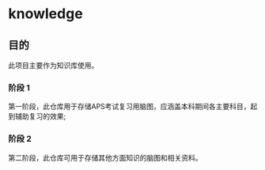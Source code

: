 # knowledge
## 目的
此项目主要作为知识库使用。
### 阶段 1
第一阶段，此仓库用于存储APS考试复习用脑图，应涵盖本科期间各主要科目，起到辅助复习的效果;
### 阶段 2
第二阶段，此仓库可用于存储其他方面知识的脑图和相关资料。
